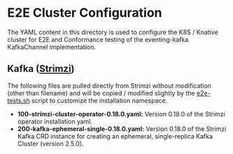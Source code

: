 
# E2E Cluster Configuration

The YAML content in this directory is used to configure the K8S / Knative cluster
for E2E and Conformance testing of the eventing-kafka KafkaChannel implementation.

## Kafka ([Strimzi](https://github.com/strimzi/strimzi-kafka-operator))

The following files are pulled directly from Strimzi without modification (other than filename) and
will be copied / modified slightly by the [e2e-tests.sh](../e2e-tests.sh) script to customize the
installation namespace.

- **100-strimzi-cluster-operator-0.18.0.yaml:**  Version 0.18.0 of the Strimzi operator installation yaml.
- **200-kafka-ephemeral-single-0.18.0.yaml:**  Version 0.18.0 of the Strimzi Kafka CRD instance for creating an ephemeral, single-replica Kafka Cluster (version 2.5.0).
